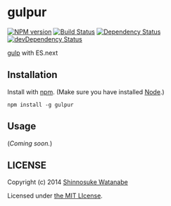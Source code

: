 # gulpur

[![NPM version](https://badge.fury.io/js/gulpur.svg)](http://badge.fury.io/js/gulpur)
[![Build Status](https://travis-ci.org/shinnn/gulpur.svg?branch=master)](https://travis-ci.org/shinnn/gulpur)
[![Dependency Status](https://david-dm.org/shinnn/gulpur.svg?theme=shields.io)](https://david-dm.org/shinnn/gulpur)
[![devDependency Status](https://david-dm.org/shinnn/gulpur/dev-status.svg?theme=shields.io)](https://david-dm.org/shinnn/gulpur#info=devDependencies)

[gulp](http://gulpjs.com/) with ES.next

## Installation

Install with [npm](https://www.npmjs.org/). (Make sure you have installed [Node](http://nodejs.org/).)

```
npm install -g gulpur
```

## Usage

(*Coming soon.*)

## LICENSE

Copyright (c) 2014 [Shinnosuke Watanabe](https://github.com/shinnn)

Licensed under [the MIT LIcense](./LICENSE).

